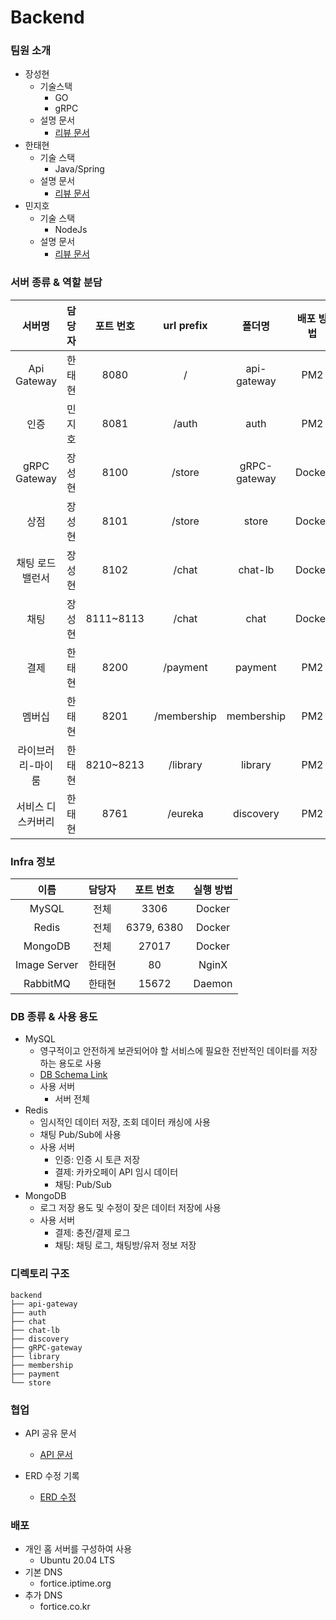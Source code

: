 # Backend
### 팀원 소개
- 장성현
  - 기술스택
    - GO
    - gRPC
  - 설명 문서
    - [리뷰 문서](https://github.com/STOVE-Milk/steam-clone/blob/develop/docs/BE_Go_code_description_JSH.md)
- 한태현
  - 기술 스택
    - Java/Spring
  - 설명 문서
    - [리뷰 문서](https://github.com/STOVE-Milk/steam-clone/blob/develop/docs/BE_Spring_code_description_HTH.md)
- 민지호
  - 기술 스택
    - NodeJs
  - 설명 문서
    - [리뷰 문서](https://github.com/STOVE-Milk/steam-clone/blob/develop/docs/FE_React_BE_NodeJS_code_description_MJH.md)


### 서버 종류 & 역할 분담
|서버명|담당자|포트 번호|url prefix|폴더명|배포 방법|
|:---:|:---:|:---:|:---:|:---:|:---:|
|Api Gateway|한태현|8080|/|api-gateway|PM2|
|인증|민지호|8081|/auth|auth|PM2|
|gRPC Gateway|장성현|8100|/store|gRPC-gateway|Docker|
|상점|장성현|8101|/store|store|Docker|
|채팅 로드 밸런서|장성현|8102|/chat|chat-lb|Docker|
|채팅|장성현|8111~8113|/chat|chat|Docker|
|결제|한태현|8200|/payment|payment|PM2|
|멤버십|한태현|8201|/membership|membership|PM2|
|라이브러리-마이 룸|한태현|8210~8213|/library|library|PM2|
|서비스 디스커버리|한태현|8761|/eureka|discovery|PM2|

### Infra 정보
|이름|담당자|포트 번호|실행 방법|
|:---:|:---:|:---:|:---:|
|MySQL|전체|3306|Docker|
|Redis|전체|6379, 6380|Docker|
|MongoDB|전체|27017|Docker|
|Image Server|한태현|80|NginX|
|RabbitMQ|한태현|15672|Daemon|


### DB 종류 & 사용 용도
- MySQL
  - 영구적이고 안전하게 보관되어야 할 서비스에 필요한 전반적인 데이터를 저장하는 용도로 사용
  - [DB Schema Link]()
  - 사용 서버
    - 서버 전체
- Redis
  - 임시적인 데이터 저장, 조회 데이터 캐싱에 사용
  - 채팅 Pub/Sub에 사용
  - 사용 서버
    - 인증: 인증 시 토큰 저장
    - 결제: 카카오페이 API 임시 데이터
    - 채팅: Pub/Sub
- MongoDB
  - 로그 저장 용도 및 수정이 잦은 데이터 저장에 사용
  - 사용 서버
    - 결제: 충전/결제 로그
    - 채팅: 채팅 로그, 채팅방/유저 정보 저장

### 디렉토리 구조
```
backend
├── api-gateway
├── auth
├── chat
├── chat-lb
├── discovery
├── gRPC-gateway
├── library
├── membership
├── payment
└── store
```

### 협업
- API 공유 문서
    - [API 문서](https://github.com/STOVE-Milk/steam-clone/files/8103452/API.xlsx)

- ERD 수정 기록
    - [ERD 수정](https://github.com/STOVE-Milk/steam-clone/wiki/%5BMilk%5D-ERD-%EC%88%98%EC%A0%95-%EB%AC%B8%EC%84%9C)

### 배포
- 개인 홈 서버를 구성하여 사용
  - Ubuntu 20.04 LTS
- 기본 DNS
  - fortice.iptime.org
- 추가 DNS
  - fortice.co.kr